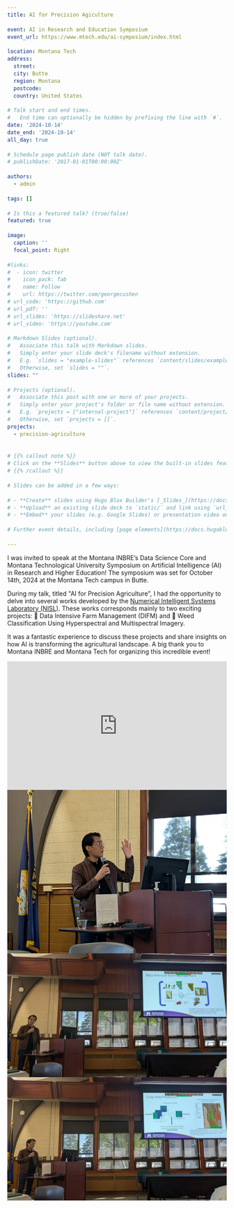 ```yaml
---
title: AI for Precision Agiculture

event: AI in Research and Education Symposium
event_url: https://www.mtech.edu/ai-symposium/index.html

location: Montana Tech
address:
  street: 
  city: Butte
  region: Montana
  postcode: 
  country: United States

# Talk start and end times.
#   End time can optionally be hidden by prefixing the line with `#`.
date: '2024-10-14'
date_end: '2024-10-14'
all_day: true

# Schedule page publish date (NOT talk date).
# publishDate: '2017-01-01T00:00:00Z'

authors:
  - admin

tags: []

# Is this a featured talk? (true/false)
featured: true

image:
  caption: ''
  focal_point: Right

#links:
#  - icon: twitter
#    icon_pack: fab
#    name: Follow
#    url: https://twitter.com/georgecushen
# url_code: 'https://github.com'
# url_pdf: ''
# url_slides: 'https://slideshare.net'
# url_video: 'https://youtube.com'

# Markdown Slides (optional).
#   Associate this talk with Markdown slides.
#   Simply enter your slide deck's filename without extension.
#   E.g. `slides = "example-slides"` references `content/slides/example-slides.md`.
#   Otherwise, set `slides = ""`.
slides: ""

# Projects (optional).
#   Associate this post with one or more of your projects.
#   Simply enter your project's folder or file name without extension.
#   E.g. `projects = ["internal-project"]` references `content/project/deep-learning/index.md`.
#   Otherwise, set `projects = []`.
projects:
  - precision-agriculture


# {{% callout note %}}
# Click on the **Slides** button above to view the built-in slides feature.
# {{% /callout %}}

# Slides can be added in a few ways:

# - **Create** slides using Hugo Blox Builder's [_Slides_](https://docs.hugoblox.com/reference/content-types/) feature and link using `slides` parameter in the front matter of the talk file
# - **Upload** an existing slide deck to `static/` and link using `url_slides` parameter in the front matter of the talk file
# - **Embed** your slides (e.g. Google Slides) or presentation video on this page using [shortcodes](https://docs.hugoblox.com/reference/markdown/).

# Further event details, including [page elements](https://docs.hugoblox.com/reference/markdown/) such as image galleries, can be added to the body of this page.

---
```


I was invited to speak at the Montana INBRE’s Data Science Core and Montana Technological University Symposium on 
Artificial Intelligence (AI) in Research and Higher Education! The symposium was set for October 14th, 2024 at the Montana Tech campus 
in Butte. 

During my talk, titled "AI for Precision Agriculture", I had the opportunity to delve into several works developed by 
the [Numerical Intelligent Systems Laboratory (NISL)](https://www.researchgate.net/lab/Numerical-Intelligent-Systems-Laboratory-John-Wilbur-Sheppard?ec=headerMenu&_tp=eyJjb250ZXh0Ijp7ImZpcnN0UGFnZSI6ImhvbWUiLCJwYWdlIjoiaG9tZSIsInBvc2l0aW9uIjoiZ2xvYmFsSGVhZGVyIn19).
These works corresponds mainly to two exciting projects: 🚜 Data Intensive Farm Management (DIFM) and 🌾 Weed Classification Using Hyperspectral and Multispectral Imagery.

It was a fantastic experience to discuss these projects and share insights on how AI is transforming the agricultural landscape. A big thank you to Montana INBRE and Montana Tech for organizing this incredible event!

<div style="position: relative; width: 100%; height: 0; padding-bottom: 58.52%;">
  <iframe src="https://docs.google.com/presentation/d/e/2PACX-1vSDGqjzCSVyyWyI41ZZZXcacpO63MUFEBW1BVQ-eDtne8L065U7ZlLl9RmwqgdVbQ/embed?start=false&loop=false&delayms=3000" frameborder="0" style="position: absolute; top: 0; left: 0; width: 100%; height: 100%;" allowfullscreen="true" mozallowfullscreen="true" webkitallowfullscreen="true"></iframe>
</div>

<div style="display: flex; justify-content: center;">
    <img src="event1.jpg" alt="figure" width="100%">
</div>

<div style="display: flex; justify-content: center;">
    <img src="event2.jpg" alt="figure" width="100%">
</div>

<div style="display: flex; justify-content: center;">
    <img src="event3.jpg" alt="figure" width="100%">
</div>